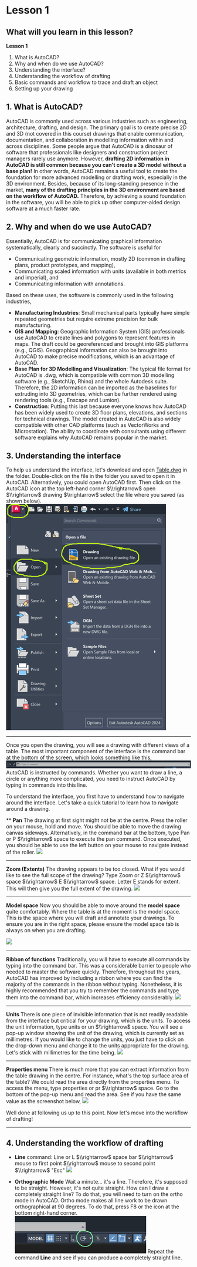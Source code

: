 # Lesson 1
## What will you learn in this lesson?
__Lesson 1__
1. What is AutoCAD?
2. Why and when do we use AutoCAD?
3. Understanding the interface?
4. Understanding the workflow of drafting
5. Basic commands and workflow to trace and draft an object
6. Setting up your drawing

## 1. What is AutoCAD?
AutoCAD is commonly used across various industries such as engineering, architecture, drafting, and design. The primary goal is to create precise 2D and 3D (not covered in this course) drawings that enable communication, documentation, and collaboration in modelling information within and across disciplines. Some people argue that AutoCAD is a dinosaur of software that professionals like designers and construction project managers rarely use anymore. However, **drafting 2D information in AutoCAD is still common because you can't create a 3D model without a base plan!** In other words, AutoCAD remains a useful tool to create the foundation for more advanced modelling or drafting work, especially in the 3D environment. Besides, because of its long-standing presence in the market, **many of the drafting principles in the 3D environment are based on the workflow of AutoCAD.** Therefore, by achieving a sound foundation in the software, you will be able to pick up other computer-aided design software at a much faster rate.

## 2. Why and when do we use AutoCAD?
Essentially, AutoCAD is for communicating graphical information systematically, clearly and succinctly. The software is useful for 
* Communicating geometric information, mostly 2D (common in drafting plans, product prototypes, and mapping),
* Communicating scaled information with units (available in both metrics and imperial), and
* Communicating information with annotations.

Based on these uses, the software is commonly used in the following industries,
* __Manufacturing Industries__: Small mechanical parts typically have simple repeated geometries but require extreme precision for bulk manufacturing.
* __GIS and Mapping__: Geographic Information System (GIS) professionals use AutoCAD to create lines and polygons to represent features in maps. The draft could be georeferenced and brought into GIS platforms (e.g., QGIS). Geographical information can also be brought into AutoCAD to make precise modifications, which is an advantage of AutoCAD.
* __Base Plan for 3D Modelling and Visualization__: The typical file format for AutoCAD is .dwg, which is compatible with common 3D modelling software (e.g., SketchUp, Rhino) and the whole Autodesk suite. Therefore, the 2D information can be imported as the baselines for extruding into 3D geometries, which can be further rendered using rendering tools (e.g., Enscape and Lumion).
* __Construction__: Putting this last because everyone knows how AutoCAD has been widely used to create 3D floor plans, elevations, and sections for technical drawings. The model created in AutoCAD is also widely compatible with other CAD platforms (such as VectorWorks and Microstation). The ability to coordinate with consultants using different software explains why AutoCAD remains popular in the market.

## 3. Understanding the interface
To help us understand the interface, let's download and open [Table.dwg](https://github.com/ktonguk/autocad/blob/main/lesson1/Table.dwg) in the folder. Double-click on the file in the folder you saved to open it in AutoCAD. Alternatively, you could open AutoCAD first. Then click on the AutoCAD icon at the top left-hand corner $\\rightarrow$ open $\\rightarrow$ drawing $\\rightarrow$ select the file where you saved (as shown below).
![](image/06_open.png)

***

Once you open the drawing, you will see a drawing with different views of a table. The most important component of the interface is the command bar at the bottom of the screen, which looks something like this, 
![](image/02_commandbar.png)
AutoCAD is instructed by commands. Whether you want to draw a line, a circle or anything more complicated, you need to instruct AutoCAD by typing in commands into this line. 

To understand the interface, you first have to understand how to navigate around the interface. Let's take a quick tutorial to learn how to navigate around a drawing. 

**
__Pan__
The drawing at first sight might not be at the centre. Press the roller on your mouse, hold and move. You should be able to move the drawing canvas sideways. Alternatively, in the command bar at the bottom, type Pan or P $\\rightarrow$ space to execute the pan command. Once executed, you should be able to use the left button on your mouse to navigate instead of the roller. 
![](https://github.com/ktonguk/autocad/blob/main/lesson1/image/09_pan.gif)
***
__Zoom (Extents)__
The drawing appears to be too closed. What if you would like to see the full scope of the drawing? Type Zoom or Z $\\rightarrow$ space $\\rightarrow$ E $\\rightarrow$ space. Letter E stands for extent. This will then give you the full extent of the drawing. 
![](https://github.com/ktonguk/autocad/blob/main/lesson1/image/10_zoom.gif)
***
__Model space__
Now you should be able to move around the __model space__ quite comfortably. Where the table is at the moment is the model space. This is the space where you will draft and annotate your drawings. To ensure you are in the right space, please ensure the model space tab is always on when you are drafting.

![](https://github.com/ktonguk/autocad/blob/main/lesson1/image/08_modelspace.png)
***
__Ribbon of functions__
Traditionally, you will have to execute all commands by typing into the command bar. This was a considerable barrier to people who needed to master the software quickly. Therefore, throughout the years, AutoCAD has improved by including a ribbon where you can find the majority of the commands in the ribbon without typing. Nonetheless, it is highly recommended that you try to remember the commands and type them into the command bar, which increases efficiency considerably. 
![](https://github.com/ktonguk/autocad/blob/main/lesson1/image/01_ribbon.png)
***
__Units__
There is one piece of invisible information that is not readily readable from the interface but critical for your drawing, which is the units. To access the unit information, type units or un $\\rightarrow$ space. You will see a pop-up window showing the unit of the drawing, which is currently set as millimetres. If you would like to change the units, you just have to click on the drop-down menu and change it to the units appropriate for the drawing. Let's stick with millimetres for the time being.
![](https://github.com/ktonguk/autocad/blob/main/lesson1/image/11_units.png)
***
__Properties menu__
There is much more that you can extract information from the table drawing in the centre. For instance, what's the top surface area of the table? We could read the area directly from the properties menu. To access the menu, type properties or pr $\\rightarrow$ space. Go to the bottom of the pop-up menu and read the area. See if you have the same value as the screenshot below,
![](https://github.com/ktonguk/autocad/blob/main/lesson1/image/12_properties.png)

Well done at following us up to this point. Now let's move into the workflow of drafting!
***
## __4. Understanding the workflow of drafting__


* __Line__
command: Line or L $\\rightarrow$ space bar $\\rightarrow$ mouse to first point $\\rightarrow$ mouse to second point $\\rightarrow$ "Esc"
![](https://github.com/ktonguk/autocad/blob/main/lesson1/image/04_line.gif)

* __Orthographic Mode__
Wait a minute... it's a line. Therefore, it's supposed to be straight. However, it's not quite straight. How can I draw a completely straight line? To do that, you will need to turn on the ortho mode in AutoCAD. Ortho mode makes all line work to be drawn orthographical at 90 degrees. To do that, press F8 or the icon at the bottom right-hand corner.
![image caption: command bar to type in command lines.](image/05_othorgraphic.png)
Repeat the command __Line__ and see if you can produce a completely straight line.




